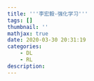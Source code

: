 ```yaml
---
title: '''李宏毅-强化学习'''
tags: []
thumbnail: ''
mathjax: true
date: 2020-03-30 20:31:19
categories:
	- DL
	- RL
description:
---
```


